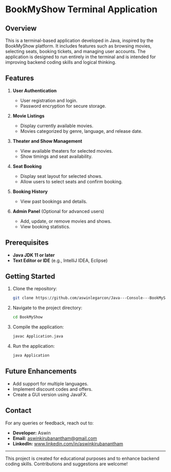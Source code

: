 # BookMyShow Terminal Application

## Overview
This is a terminal-based application developed in Java, inspired by the BookMyShow platform. It includes features such as browsing movies, selecting seats, booking tickets, and managing user accounts. The application is designed to run entirely in the terminal and is intended for improving backend coding skills and logical thinking.

## Features
1. **User Authentication**
   - User registration and login.
   - Password encryption for secure storage.

2. **Movie Listings**
   - Display currently available movies.
   - Movies categorized by genre, language, and release date.

3. **Theater and Show Management**
   - View available theaters for selected movies.
   - Show timings and seat availability.

4. **Seat Booking**
   - Display seat layout for selected shows.
   - Allow users to select seats and confirm booking.

5. **Booking History**
   - View past bookings and details.

7. **Admin Panel** (Optional for advanced users)
   - Add, update, or remove movies and shows.
   - View booking statistics.

## Prerequisites
- **Java JDK 11 or later**
- **Text Editor or IDE** (e.g., IntelliJ IDEA, Eclipse)

## Getting Started
1. Clone the repository:
   ```bash
   git clone https://github.com/aswinlegarcon/Java---Console---BookMyShow.git
   ```
2. Navigate to the project directory:
   ```bash
   cd BookMyShow
   ```
3. Compile the application:
   ```bash
   javac Application.java
   ```
4. Run the application:
   ```bash
   java Application
   ```
   

## Future Enhancements
- Add support for multiple languages.
- Implement discount codes and offers.
- Create a GUI version using JavaFX.

## Contact
For any queries or feedback, reach out to:
- **Developer:** Aswin
- **Email:** aswinkirubanantham@gmail.com
- **LinkedIn:** www.linkedin.com/in/aswinkirubanantham

---
This project is created for educational purposes and to enhance backend coding skills. Contributions and suggestions are welcome!

